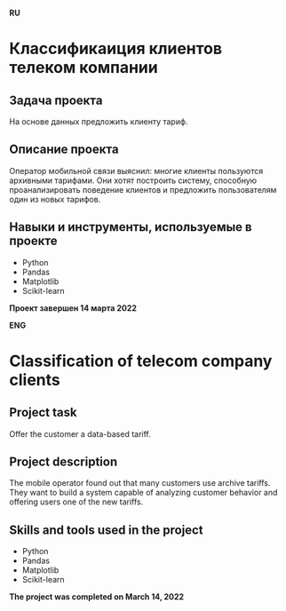 **RU**

# Классификаиция клиентов телеком компании

## Задача проекта
На основе данных предложить клиенту тариф.

## Описание проекта
Оператор мобильной связи выяснил: многие клиенты пользуются архивными тарифами. Они хотят построить систему, способную проанализировать поведение клиентов и предложить пользователям один из новых тарифов.

## Навыки и инструменты, используемые в проекте
- Python
- Pandas
- Matplotlib
- Scikit-learn

**Проект завершен 14 марта 2022**

**ENG**

# Classification of telecom company clients

## Project task
Offer the customer a data-based tariff.

## Project description
The mobile operator found out that many customers use archive tariffs. They want to build a system capable of analyzing customer behavior and offering users one of the new tariffs.

## Skills and tools used in the project
- Python
- Pandas
- Matplotlib
- Scikit-learn

**The project was completed on March 14, 2022**
